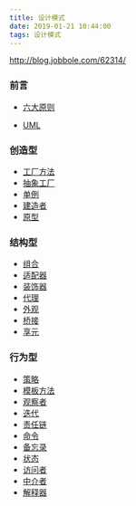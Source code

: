 ```yaml
---
title: 设计模式
date: 2019-01-21 10:44:00
tags: 设计模式
---
```


http://blog.jobbole.com/62314/


### 前言

- [六大原则](https://www.hexianwei.com/2019/01/18/%E8%AE%BE%E8%AE%A1%E6%A8%A1%E5%BC%8F%E5%85%AD%E5%A4%A7%E5%8E%9F%E5%88%99/)

- [UML]()
### 创造型
- [工厂方法](https://www.hexianwei.com/2019/01/12/%E5%B7%A5%E5%8E%82%E6%A8%A1%E5%BC%8F/)
- [抽象工厂](https://www.hexianwei.com/2019/01/12/%E5%B7%A5%E5%8E%82%E6%A8%A1%E5%BC%8F/)
- [单例](https://www.hexianwei.com/2018/12/31/%E5%8D%95%E4%BE%8B/)
- [建造者](https://www.hexianwei.com/2019/01/19/%E5%BB%BA%E9%80%A0%E8%80%85%E6%A8%A1%E5%BC%8F/)
- [原型](https://www.hexianwei.com/2019/01/21/%E5%8E%9F%E5%9E%8B%E6%A8%A1%E5%BC%8F/)
### 结构型
- [组合](https://www.hexianwei.com/2019/01/20/%E7%BB%84%E5%90%88%E6%A8%A1%E5%BC%8F/)
- [适配器](https://www.hexianwei.com/2019/01/16/%E9%80%82%E9%85%8D%E5%99%A8%E6%A8%A1%E5%BC%8F/)
- [装饰器](https://www.hexianwei.com/2019/01/17/%E8%A3%85%E9%A5%B0%E5%99%A8%E6%A8%A1%E5%BC%8F/)
- [代理](https://www.hexianwei.com/2019/01/14/%E4%BB%A3%E7%90%86%E6%A8%A1%E5%BC%8F/)
- [外观]()
- [桥接]()
- [享元]()

### 行为型
- [策略]()
- [模板方法]()
- [观察者]()
- [迭代](https://www.hexianwei.com/2019/01/13/%E8%BF%AD%E4%BB%A3%E5%99%A8%E6%A8%A1%E5%BC%8F/)
- [责任链]()
- [命令]()
- [备忘录]()
- [状态]()
- [访问者]()
- [中介者]()
- [解释器]()

<!--more-->
